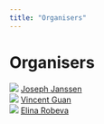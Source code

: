 ```yaml
---
title: "Organisers"
---
```


# Organisers

<div class="list-of-people">
    <div class="person">
        <img src="/joe.jpg">
        <a href="https://hydroml.github.io/">Joseph Janssen</a>
    </div>
    <div class="person">
        <img src="/Vince.png">
        <a href="https://www.linkedin.com/in/vincent-guan-9a3583161/?originalSubdomain=ca">Vincent Guan</a>
    </div>
    <div class="person">
        <img src="/elina.jpg">
        <a href="https://personal.math.ubc.ca/~erobeva/index.html">Elina Robeva</a>
    </div>

</div>

